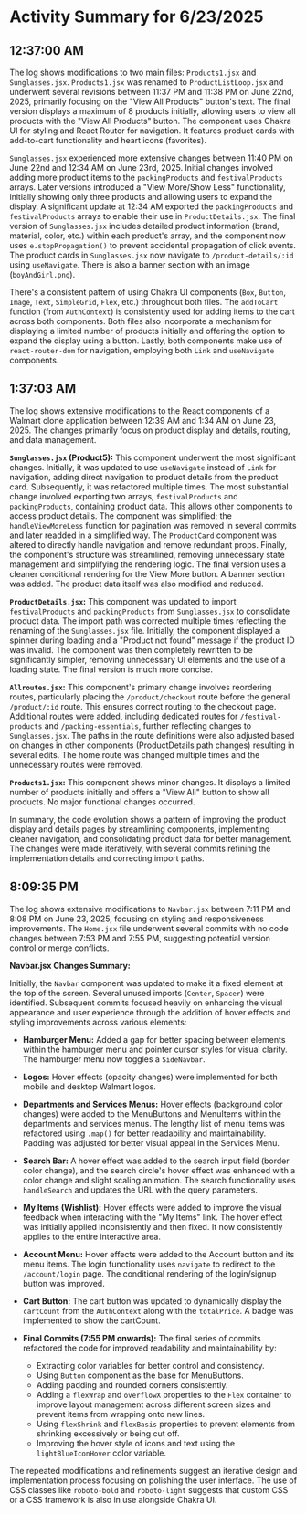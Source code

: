 # Activity Summary for 6/23/2025

## 12:37:00 AM
The log shows modifications to two main files: `Products1.jsx` and `Sunglasses.jsx`.  `Products1.jsx` was renamed to `ProductListLoop.jsx` and underwent several revisions between 11:37 PM and 11:38 PM on June 22nd, 2025, primarily focusing on the  "View All Products" button's text.  The final version displays a maximum of 8 products initially, allowing users to view all products with the "View All Products" button. The component uses Chakra UI for styling and React Router for navigation.  It features product cards with add-to-cart functionality and heart icons (favorites).

`Sunglasses.jsx` experienced more extensive changes between 11:40 PM on June 22nd and 12:34 AM on June 23rd, 2025. Initial changes involved adding more product items to the `packingProducts` and `festivalProducts` arrays.  Later versions introduced a "View More/Show Less" functionality, initially showing only three products and allowing users to expand the display.  A significant update at 12:34 AM exported the `packingProducts` and `festivalProducts` arrays to enable their use in `ProductDetails.jsx`. The final version of `Sunglasses.jsx` includes detailed product information (brand, material, color, etc.) within each product's array, and  the component now uses `e.stopPropagation()` to prevent accidental propagation of click events.  The product cards in `Sunglasses.jsx`  now navigate to `/product-details/:id` using `useNavigate`.  There is also a banner section with an image (`boyAndGirl.png`).

There's a consistent pattern of using Chakra UI components (`Box`, `Button`, `Image`, `Text`, `SimpleGrid`, `Flex`, etc.) throughout both files.  The `addToCart` function (from `AuthContext`) is consistently used for adding items to the cart across both components. Both files also incorporate a mechanism for displaying a limited number of products initially and offering the option to expand the display using a button.  Lastly, both components make use of `react-router-dom` for navigation, employing both `Link` and `useNavigate` components.


## 1:37:03 AM
The log shows extensive modifications to the React components of a Walmart clone application between 12:39 AM and 1:34 AM on June 23, 2025.  The changes primarily focus on product display and details, routing, and data management.

**`Sunglasses.jsx` (Product5):** This component underwent the most significant changes. Initially, it was updated to use `useNavigate` instead of `Link` for navigation, adding direct navigation to product details from the product card.  Subsequently, it was refactored multiple times.  The most substantial change involved exporting two arrays, `festivalProducts` and `packingProducts`, containing product data. This allows other components to access product details. The component was simplified;  the `handleViewMoreLess` function for pagination was removed in several commits and later readded in a simplified way. The `ProductCard` component was altered to directly handle navigation and remove redundant props. Finally, the component's structure was streamlined, removing unnecessary state management and simplifying the rendering logic.  The final version uses a cleaner conditional rendering for the View More button. A banner section was added.  The product data itself was also modified and reduced.

**`ProductDetails.jsx`:** This component was updated to import `festivalProducts` and `packingProducts` from `Sunglasses.jsx` to consolidate product data. The import path was corrected multiple times reflecting the renaming of the `Sunglasses.jsx` file.  Initially, the component displayed a spinner during loading and a "Product not found" message if the product ID was invalid. The component was then completely rewritten to be significantly simpler, removing unnecessary UI elements and the use of a loading state.  The final version is much more concise.

**`Allroutes.jsx`:**  This component's primary change involves reordering routes, particularly placing the `/product/checkout` route before the general `/product/:id` route.  This ensures correct routing to the checkout page. Additional routes were added, including dedicated routes for `/festival-products` and `/packing-essentials`, further reflecting changes to `Sunglasses.jsx`. The paths in the route definitions were also adjusted based on changes in other components (ProductDetails path changes) resulting in several edits.  The home route was changed multiple times and the unnecessary routes were removed.

**`Products1.jsx`:** This component shows minor changes. It displays a limited number of products initially and offers a "View All" button to show all products.  No major functional changes occurred.


In summary, the code evolution shows a pattern of improving the product display and details pages by streamlining components, implementing cleaner navigation, and consolidating product data for better management. The changes were made iteratively, with several commits refining the implementation details and correcting import paths.


## 8:09:35 PM
The log shows extensive modifications to `Navbar.jsx` between 7:11 PM and 8:08 PM on June 23, 2025, focusing on styling and responsiveness improvements.  The `Home.jsx` file underwent several commits with no code changes between 7:53 PM and 7:55 PM, suggesting potential version control or merge conflicts.

**Navbar.jsx Changes Summary:**

Initially, the `Navbar` component was updated to make it a fixed element at the top of the screen.  Several unused imports (`Center`, `Spacer`) were identified.  Subsequent commits focused heavily on enhancing the visual appearance and user experience through the addition of hover effects and styling improvements across various elements:

* **Hamburger Menu:**  Added a gap for better spacing between elements within the hamburger menu and  pointer cursor styles for visual clarity. The hamburger menu now toggles a `SideNavbar`.

* **Logos:**  Hover effects (opacity changes) were implemented for both mobile and desktop Walmart logos.

* **Departments and Services Menus:**  Hover effects (background color changes) were added to the MenuButtons and MenuItems within the departments and services menus.  The lengthy list of menu items was refactored using `.map()` for better readability and maintainability.  Padding was adjusted for better visual appeal in the Services Menu.

* **Search Bar:**  A hover effect was added to the search input field (border color change), and the search circle's hover effect was enhanced with a color change and slight scaling animation. The search functionality uses `handleSearch` and updates the URL with the query parameters.

* **My Items (Wishlist):**  Hover effects were added to improve the visual feedback when interacting with the "My Items" link.  The hover effect was initially applied inconsistently and then fixed. It now consistently applies to the entire interactive area.


* **Account Menu:**  Hover effects were added to the Account button and its menu items.  The login functionality uses `navigate` to redirect to the `/account/login` page. The conditional rendering of the login/signup button was improved.

* **Cart Button:** The cart button was updated to dynamically display the `cartCount` from the `AuthContext` along with the `totalPrice`. A badge was implemented to show the cartCount.

* **Final Commits (7:55 PM onwards):**  The final series of commits refactored the code for improved readability and maintainability by:
    * Extracting color variables for better control and consistency.
    * Using `Button` component as the base for MenuButtons.
    * Adding padding and rounded corners consistently.
    * Adding a `flexWrap` and `overflowX` properties to the `Flex` container to improve layout management across different screen sizes and prevent items from wrapping onto new lines.
    * Using `flexShrink` and `flexBasis` properties to prevent elements from shrinking excessively or being cut off.
    * Improving the hover style of icons and text using the `lightBlueIconHover` color variable.


The repeated modifications and refinements suggest an iterative design and implementation process focusing on polishing the user interface. The use of CSS classes like `roboto-bold` and `roboto-light` suggests that custom CSS or a CSS framework is also in use alongside Chakra UI.
